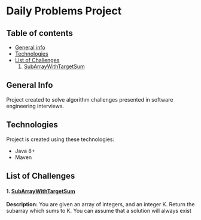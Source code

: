 # Daily Problems Project

## Table of contents
* [General info](#general-info)
* [Technologies](#technologies)
* [List of Challenges](#list-of-challenges)
  1. [SubArrayWithTargetSum](#1-subarraywithtargetsum)

## General Info
Project created to solve algorithm challenges presented in software engineering interviews.

## Technologies 
Project is created using these technologies:
* Java 8+
* Maven

## List of Challenges

#### 1. **[SubArrayWithTargetSum](https://github.com/klauddius/daily-problems/blob/master/src/main/java/br/com/klauddius/dailyproblems/SubArrayWithTargetSum.java)**
   
   **Description:** You are given an array of integers, and an integer K. Return the subarray which sums to K. You can assume that a solution will always exist